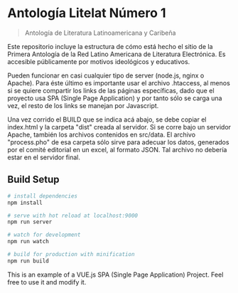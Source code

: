 # Antología Litelat Número 1
> Antología de Literatura Latinoamericana y Caribeña

Este repositorio incluye la estructura de cómo está hecho el sitio de la Primera Antología de la Red Latino Americana de
Literatura Electrónica.
Es accesible públicamente por motivos ideológicos y educativos.

Pueden funcionar en casi cualquier tipo de server (node.js, nginx o Apache). Para éste último es importante usar el archivo .htaccess, al menos
si se quiere compartir los links de las páginas específicas, dado que el proyecto usa SPA (Single Page Application) y
por tanto sólo se carga una vez, el resto de los links se manejan por Javascript.

Una vez corrido el BUILD que se indica acá abajo, se debe copiar el index.html y la carpeta "dist" creada al servidor.
Si se corre bajo un servidor Apache, también los archivos contenidos en src/data. El archivo "process.pho" de esa carpeta
sólo sirve para adecuar los datos, generados por el comité editorial en un excel, al formato JSON. Tal archivo no debería
estar en el servidor final.

## Build Setup

``` bash
# install dependencies
npm install

# serve with hot reload at localhost:9000
npm run server

# watch for development
npm run watch

# build for production with minification
npm run build
```


This is an example of a VUE.js SPA (Single Page Application) Project. Feel free to use it and modify it.
